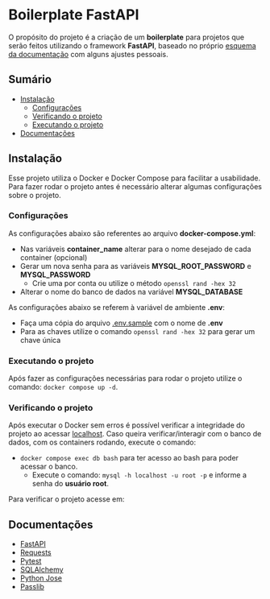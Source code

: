 # Boilerplate FastAPI

O propósito do projeto é a criação de um **boilerplate** para projetos que serão feitos utilizando o framework **FastAPI**, baseado no próprio [esquema da documentação](https://fastapi.tiangolo.com/tutorial/bigger-applications/) com alguns ajustes pessoais.

## Sumário

- [Instalação](#instalação)
  - [Configurações](#configurações)
  - [Verificando o projeto](#verificando-o-projeto)
  - [Executando o projeto](#executando-o-projeto)
- [Documentações](#documentações)

## Instalação

Esse projeto utiliza o Docker e Docker Compose para facilitar a usabilidade. Para fazer rodar o projeto antes é necessário alterar algumas configurações sobre o projeto.

### Configurações

As configurações abaixo são referentes ao arquivo **docker-compose.yml**:

- Nas variáveis **container_name** alterar para o nome desejado de cada container (opcional)
- Gerar um nova senha para as variáveis **MYSQL_ROOT_PASSWORD** e **MYSQL_PASSWORD**
  - Crie uma por conta ou utilize o método `openssl rand -hex 32`
- Alterar o nome do banco de dados na variável **MYSQL_DATABASE**

As configurações abaixo se referem à variável de ambiente **.env**:

- Faça uma cópia do arquivo [.env.sample](./app/.env.sample) com o nome de **.env**
- Para as chaves utilize o comando `openssl rand -hex 32` para gerar um chave única

### Executando o projeto

Após fazer as configurações necessárias para rodar o projeto utilize o comando: `docker compose up -d`.

### Verificando o projeto

Após executar o Docker sem erros é possível verificar a integridade do projeto ao acessar [localhost](http://localhost:8000).
Caso queira verificar/interagir com o banco de dados, com os containers rodando, execute o comando:

- `docker compose exec db bash` para ter acesso ao bash para poder acessar o banco.
  - Execute o comando: `mysql -h localhost -u root -p` e informe a senha do **usuário root**.

Para verificar o projeto acesse em:

## Documentações

- [FastAPI](https://fastapi.tiangolo.com/)
- [Requests](https://requests.readthedocs.io/en/latest/)
- [Pytest](https://docs.pytest.org/en/7.1.x/contents.html)
- [SQLAlchemy](https://docs.sqlalchemy.org/en/14/)
- [Python Jose](https://github.com/mpdavis/python-jose)
- [Passlib](https://passlib.readthedocs.io/en/stable/)
